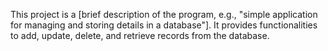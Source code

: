 This project is a [brief description of the program, e.g., "simple application for managing and storing details in a database"]. It provides functionalities to add, update, delete, and retrieve records from the database.
